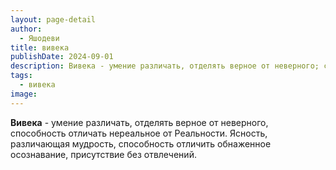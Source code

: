 ```yaml
---
layout: page-detail
author:
  - Яшодеви
title: вивека
publishDate: 2024-09-01
description: Вивека - умение различать, отделять верное от неверного; способность отличать нереальное от Реальности.
tags:
  - вивека
image:
---
```

**Вивека** - умение различать, отделять верное от неверного, способность отличать нереальное от Реальности. 
Ясность, различающая мудрость, способность отличить обнаженное осознавание, присутствие без отвлечений.

